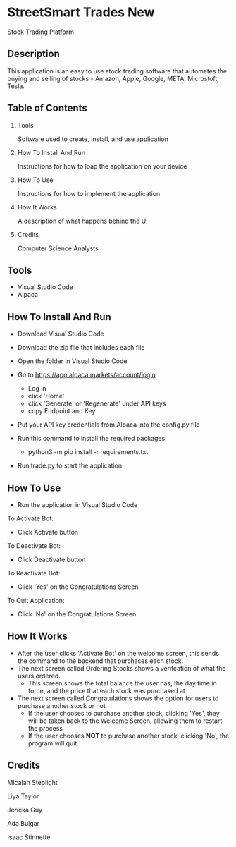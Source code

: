 # StreetSmart Trades New
Stock Trading Platform


## **Description**
This application is an easy to use stock trading software that automates the buying and selling of stocks - Amazon, Apple, Google, META, Microstoft, Tesla.  

## **Table of Contents**
1)  Tools

    Software used to create, install, and use application
    
2)  How To Install And Run

    Instructions for how to load the application on your device
    
3) How To Use

    Instructions for how to implement the application
    
4)  How It Works

    A description of what happens behind the UI
    
5) Credits

    Computer Science Analysts


## **Tools**
- Visual Studio Code
- Alpaca

## **How To Install And Run**
- Download Visual Studio Code
- Download the zip file that includes each file  
- Open the folder in Visual Studio Code

- Go to https://app.alpaca.markets/account/login
  - Log in
  - click 'Home'
  - click 'Generate' or 'Regenerate' under API keys
  - copy Endpoint and Key
- Put your API key credentials from Alpaca into the config.py file

- Run this command to install the required packages:
  - python3 -m pip install -r requirements.txt

- Run trade.py to start the application

## **How To Use**
- Run the application in Visual Studio Code

To Activate Bot:
- Click Activate button
  
To Deactivate Bot:
- Click Deactivate button

To Reactivate Bot:
- Click 'Yes' on the Congratulations Screen

To Quit Application:
- Click 'No' on the Congratulations Screen

## **How It Works**
- After the user clicks 'Activate Bot' on the welcome screen, this sends the command to the backend that purchases each stock. 
- The next screen called Ordering Stocks shows a verifcation of what the users ordered.
  - This screen shows the total balance the user has, the day time in force, and the price that each stock was purchased at
- The next screen called Congratulations shows the option for users to purchase another stock or not
    - If the user chooses to purchase another stock, clicking 'Yes', they will be taken back to the Welcome Screen, allowing them to restart the process
    - If the user chooses **NOT** to purchase another stock, clicking 'No', the program will quit

## **Credits**
Micaiah Steplight

Liya Taylor

Jericka Guy

Ada Bulgar

Isaac Stinnette
